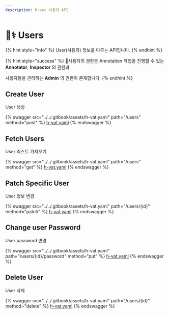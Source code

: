 ```yaml
---
description: h-vat 사용자 API
---
```


# 👨⚕ Users

{% hint style="info" %}
User(사용자) 정보를 다루는 API입니다.
{% endhint %}

{% hint style="success" %}
사용자의 권한은 Annotation 작업을 진행할 수 있는\
**Annotator**, **Inspector** 의 권한과

사용자들을 관리하는 **Admin** 의 권한이 존재합니다.
{% endhint %}

## Create User

User 생성

{% swagger src="../../.gitbook/assets/h-vat.yaml" path="/users" method="post" %}
[h-vat.yaml](../../.gitbook/assets/h-vat.yaml)
{% endswagger %}

## Fetch Users

User 리스트 가져오기

{% swagger src="../../.gitbook/assets/h-vat.yaml" path="/users" method="get" %}
[h-vat.yaml](../../.gitbook/assets/h-vat.yaml)
{% endswagger %}

## Patch Specific User

User 정보 변경

{% swagger src="../../.gitbook/assets/h-vat.yaml" path="/users/{id}" method="patch" %}
[h-vat.yaml](../../.gitbook/assets/h-vat.yaml)
{% endswagger %}

## Change user Password

User password 변경

{% swagger src="../../.gitbook/assets/h-vat.yaml" path="/users/{id}/password" method="put" %}
[h-vat.yaml](../../.gitbook/assets/h-vat.yaml)
{% endswagger %}

## Delete User

User 삭제

{% swagger src="../../.gitbook/assets/h-vat.yaml" path="/users/{id}" method="delete" %}
[h-vat.yaml](../../.gitbook/assets/h-vat.yaml)
{% endswagger %}
